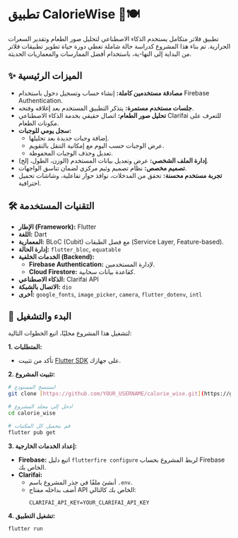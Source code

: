 # تطبيق CalorieWise 📸🍽️

تطبيق فلاتر متكامل يستخدم الذكاء الاصطناعي لتحليل صور الطعام وتقدير السعرات الحرارية. تم بناء هذا المشروع كدراسة حالة شاملة تغطي دورة حياة تطوير تطبيقات فلاتر من البداية إلى النها-ية، باستخدام أفضل الممارسات والمعماريات الحديثة.

## ✨ الميزات الرئيسية

* **مصادقة مستخدمين كاملة:** إنشاء حساب وتسجيل دخول باستخدام Firebase Authentication.
* **جلسات مستخدم مستمرة:** يتذكر التطبيق المستخدم بعد إغلاقه وفتحه.
* **تحليل صور الطعام:** اتصال حقيقي بخدمة الذكاء الاصطناعي Clarifai للتعرف على مكونات الطعام.
* **سجل يومي للوجبات:**
  * إضافة وجبات جديدة بعد تحليلها.
  * عرض الوجبات حسب اليوم مع إمكانية التنقل بالتقويم.
  * تعديل وحذف الوجبات المحفوظة.
* **إدارة الملف الشخصي:** عرض وتعديل بيانات المستخدم (الوزن، الطول، إلخ).
* **تصميم مخصص:** نظام تصميم وثيم مركزي لضمان تناسق الواجهات.
* **تجربة مستخدم محسنة:** تحقق من المدخلات، نوافذ حوار تفاعلية، وشاشات تحميل احترافية.

## 🛠️ التقنيات المستخدمة

* **الإطار (Framework):** Flutter
* **اللغة:** Dart
* **المعمارية:** BLoC (Cubit) مع فصل الطبقات (Service Layer, Feature-based).
* **إدارة الحالة:** `flutter_bloc`, `equatable`
* **الخدمات الخلفية (Backend):**
  * **Firebase Authentication:** لإدارة المستخدمين.
  * **Cloud Firestore:** كقاعدة بيانات سحابية.
* **الذكاء الاصطناعي:** Clarifai API
* **الاتصال بالشبكة:** `dio`
* **أخرى:** `google_fonts`, `image_picker`, `camera`, `flutter_dotenv`, `intl`

## 🚀 البدء والتشغيل

لتشغيل هذا المشروع محليًا، اتبع الخطوات التالية:

**1. المتطلبات:**
* تأكد من تثبيت [Flutter SDK](https://flutter.dev/docs/get-started/install) على جهازك.

**2. تثبيت المشروع:**
```bash
# استنسخ المستودع
git clone [https://github.com/YOUR_USERNAME/calorie_wise.git](https://github.com/YOUR_USERNAME/calorie_wise.git)

# ادخل إلى مجلد المشروع
cd calorie_wise

# قم بتحميل كل المكتبات
flutter pub get
```

**3. إعداد الخدمات الخارجية:**
* **Firebase:** اتبع دليل `flutterfire configure` لربط المشروع بحساب Firebase الخاص بك.
* **Clarifai:**
  * أنشئ ملفًا في جذر المشروع باسم `.env`.
  * أضف بداخله مفتاح API الخاص بك كالتالي:
    ```
    CLARIFAI_API_KEY=YOUR_CLARIFAI_API_KEY
    ```

**4. تشغيل التطبيق:**
```bash
flutter run
```